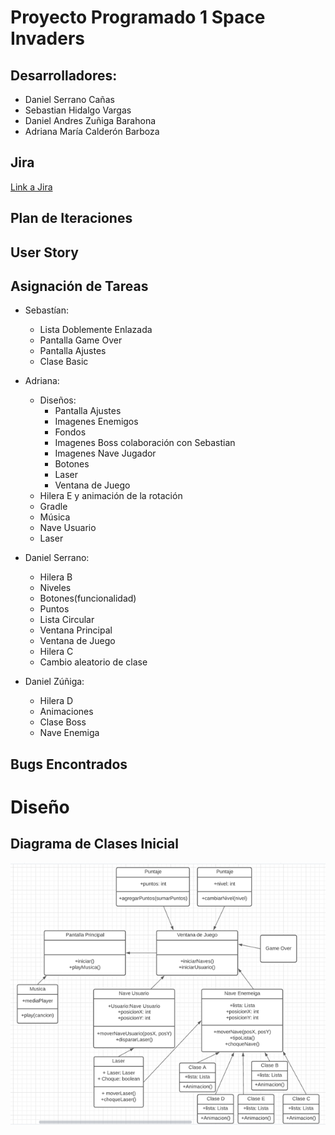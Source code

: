 # Proyecto Programado 1 Space Invaders
## Desarrolladores:
- Daniel Serrano Cañas 
- Sebastian Hidalgo Vargas
- Daniel Andres Zuñiga Barahona
- Adriana María Calderón Barboza 

## Jira
[Link a Jira](https://projprog1spaceinvaders.atlassian.net/jira/software/projects/SPAC/boards/1)

## Plan de Iteraciones

## User Story

## Asignación de Tareas
- Sebastían:
  - Lista Doblemente Enlazada
  - Pantalla Game Over
  - Pantalla Ajustes
  - Clase Basic
  
- Adriana:
  - Diseños:
    - Pantalla Ajustes
    - Imagenes Enemigos
    - Fondos
    - Imagenes Boss colaboración con Sebastian
    - Imagenes Nave Jugador
    - Botones
    - Laser
    - Ventana de Juego
  - Hilera E y animación de la rotación
  - Gradle
  - Música
  - Nave Usuario
  - Laser

- Daniel Serrano:
  - Hilera B
  - Niveles
  - Botones(funcionalidad)
  - Puntos
  - Lista Circular
  - Ventana Principal
  - Ventana de Juego
  - Hilera C
  - Cambio aleatorio de clase

- Daniel Zúñiga:
  - Hilera D
  - Animaciones
  - Clase Boss
  - Nave Enemiga

## Bugs Encontrados


# Diseño
## Diagrama de Clases Inicial
![Diagrama](Diagrama.png)

